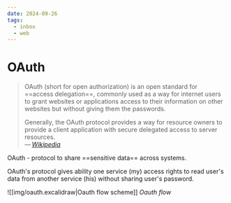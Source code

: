 ```yaml
---
date: 2024-09-26
tags:
  - inbox
  - web
---
```


# OAuth

> OAuth (short for open authorization) is an open standard for
> ==access delegation==, commonly used as a way for internet users to grant
> websites or applications access to their information on other websites but
> without giving them the passwords.
>
> Generally, the OAuth protocol provides a way for resource owners to provide a
> client application with secure delegated access to server resources.
\
> — <cite>[Wikipedia](https://en.wikipedia.org/wiki/OAuth)</cite>

OAuth - protocol to share ==sensitive data== across systems.

OAuth's protocol gives ability one service (my) access rights to read user's
data from another service (his) without sharing user's password.

![[img/oauth.excalidraw|Oauth flow scheme]]
_Oauth flow_
